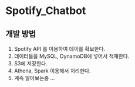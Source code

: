 # Spotify_Chatbot


## 개발 방법

1. Spotify API 를 이용하여 데이를 확보한다.  
2. 데이터들을 MySQL, DynamoDB에 넣어서 적재한다.  
3. S3에 저장한다.  
4. Athena, Spark 이용해서 처리한다.
5. 계속 알아보는중 ...
